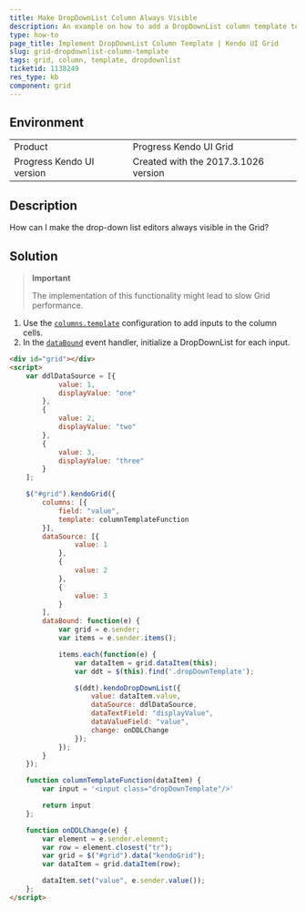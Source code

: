 ```yaml
---
title: Make DropDownList Column Always Visible
description: An example on how to add a DropDownList column template to the Kendo UI Grid.
type: how-to
page_title: Implement DropDownList Column Template | Kendo UI Grid
slug: grid-dropdownlist-column-template
tags: grid, column, template, dropdownlist
ticketid: 1138249
res_type: kb
component: grid
---
```


## Environment

<table>
 <tr>
  <td>Product</td>
  <td>Progress Kendo UI Grid</td>
 </tr>
 <tr>
  <td>Progress Kendo UI version</td>
  <td>Created with the 2017.3.1026 version</td>
 </tr>
</table>

## Description

How can I make the drop-down list editors always visible in the Grid?

## Solution

> **Important**
>
> The implementation of this functionality might lead to slow Grid performance.

1. Use the [`columns.template`](https://docs.telerik.com/kendo-ui/api/javascript/ui/grid/configuration/columns.template) configuration to add inputs to the column cells.
1. In the [`dataBound`](https://docs.telerik.com/kendo-ui/api/javascript/ui/grid/events/databound) event handler, initialize a DropDownList for each input.

```html
<div id="grid"></div>
<script>
    var ddlDataSource = [{
            value: 1,
            displayValue: "one"
        },
        {
            value: 2,
            displayValue: "two"
        },
        {
            value: 3,
            displayValue: "three"
        }
    ];

    $("#grid").kendoGrid({
        columns: [{
            field: "value",
            template: columnTemplateFunction
        }],
        dataSource: [{
                value: 1
            },
            {
                value: 2
            },
            {
                value: 3
            }
        ],
        dataBound: function(e) {
            var grid = e.sender;
            var items = e.sender.items();

            items.each(function(e) {
                var dataItem = grid.dataItem(this);
                var ddt = $(this).find('.dropDownTemplate');

                $(ddt).kendoDropDownList({
                    value: dataItem.value,
                    dataSource: ddlDataSource,
                    dataTextField: "displayValue",
                    dataValueField: "value",
                    change: onDDLChange
                });
            });
        }
    });

    function columnTemplateFunction(dataItem) {
        var input = '<input class="dropDownTemplate"/>'

        return input
    };

    function onDDLChange(e) {
        var element = e.sender.element;
        var row = element.closest("tr");
        var grid = $("#grid").data("kendoGrid");
        var dataItem = grid.dataItem(row);

        dataItem.set("value", e.sender.value());
    };
</script>
```
